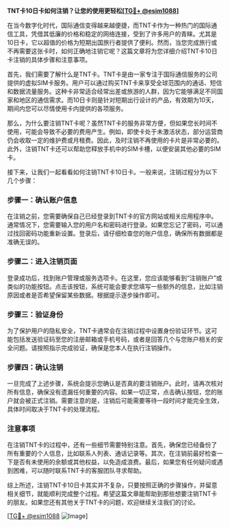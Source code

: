 **TNT卡10日卡如何注销？让您的使用更轻松[[TG💪+ @esim1088](https://t.me/s/esim1088)]**

在当今数字化时代，国际通信变得越来越便捷，而TNT卡作为一种热门的国际通信工具，凭借其低廉的价格和稳定的网络连接，受到了许多用户的青睐。尤其是10日卡，它以超值的价格为短期出国旅行者提供了便利。然而，当您完成旅行或不再需要这张卡时，如何正确地注销它呢？这篇文章将为您详细介绍TNT卡10日卡注销的具体步骤和注意事项。

首先，我们需要了解什么是TNT卡。TNT卡是由一家专注于国际通信服务的公司提供的虚拟SIM卡服务。用户可以通过购买TNT卡来享受全球范围内的通话、短信和数据流量服务。这种卡非常适合经常出差或旅游的人群，因为它能够满足不同国家和地区的通信需求。而10日卡则是针对短期出行设计的产品，有效期为10天，期间内您可以尽情使用卡内提供的各项服务。

那么，为什么要注销TNT卡呢？虽然TNT卡的服务非常方便，但如果您长时间不使用，可能会导致不必要的费用产生。例如，即使卡处于未激活状态，部分运营商仍会收取一定的维护费或月租费。因此，及时注销不再使用的卡片是非常必要的。此外，注销TNT卡还可以帮助您释放手机中的SIM卡槽，以便安装其他必要的SIM卡。

接下来，让我们一起看看如何注销TNT卡10日卡。一般来说，注销过程分为以下几个步骤：

### 步骤一：确认账户信息

在注销之前，您需要确保自己已经登录到TNT卡的官方网站或相关应用程序中。通常情况下，您需要输入您的用户名和密码进行登录。如果您忘记了密码，可以通过找回密码功能重新设置。登录后，请仔细检查您的账户信息，确保所有数据都是准确无误的。

### 步骤二：进入注销页面

登录成功后，找到账户管理或服务选项卡。在这里，您应该能够看到“注销账户”或类似的功能按钮。点击该按钮，系统可能会要求您填写一些额外的信息，比如注销原因或者是否希望保留某些数据。根据提示逐步操作即可。

### 步骤三：验证身份

为了保护用户的隐私安全，TNT卡通常会在注销过程中设置身份验证环节。这可能包括发送验证码至您的注册邮箱或手机号码，或者是回答几个与您账户相关的安全问题。请按照指示完成验证，确保是您本人在执行注销操作。

### 步骤四：确认注销

一旦完成了上述步骤，系统会提示您确认是否真的要注销账户。此时，请再次核对所有信息，确保没有遗漏任何重要的内容。如果一切正常，点击确认按钮，您的账户就会被正式注销。需要注意的是，注销后可能需要等待一段时间才能完全生效，具体时间取决于TNT卡的处理流程。

### 注意事项

在注销TNT卡的过程中，还有一些细节需要特别注意。首先，确保您已经备份了所有重要的个人信息，比如联系人列表、通话记录等。其次，在注销前最好检查一下是否有未使用的余额或其他权益，以免造成浪费。最后，如果您有任何疑问或遇到困难，可以随时联系TNT卡的客服团队寻求帮助。

综上所述，注销TNT卡10日卡其实并不复杂，只要按照正确的步骤操作，并留意相关细节，就能顺利完成整个过程。希望这篇文章能帮助到那些想要注销TNT卡的朋友。如果您还有其他关于TNT卡的问题，欢迎继续关注我们的讨论。

[[TG💪+ @esim1088](https://t.me/s/esim1088) ![Image](https://i.postimg.cc/4NQfJmqS/Snipaste-2025-05-13-00-14-12.png)]